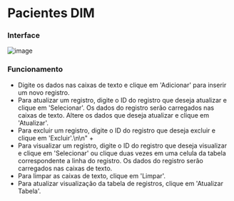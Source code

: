 # Pacientes DIM

### Interface
![image](https://github.com/Luis01Felipe/Pacientes-DatabaseInterfaceManipulator/assets/104606257/7be4d960-8867-4974-907e-4300be106110)

### Funcionamento
- Digite os dados nas caixas de texto e clique em 'Adicionar' para inserir um novo registro.
- Para atualizar um registro, digite o ID do registro que deseja atualizar e clique em 'Selecionar'. Os dados do registro serão carregados nas caixas de texto. Altere os dados que deseja atualizar e clique em 'Atualizar'.
- Para excluir um registro, digite o ID do registro que deseja excluir e clique em 'Excluir'.\n\n" +
- Para visualizar um registro, digite o ID do registro que deseja visualizar e clique em 'Selecionar' ou clique duas vezes em uma celula da tabela correspondente a linha do registro. Os dados do registro serão carregados nas caixas de texto.
- Para limpar as caixas de texto, clique em 'Limpar'.
- Para atualizar visualização da tabela de registros, clique em 'Atualizar Tabela'.



